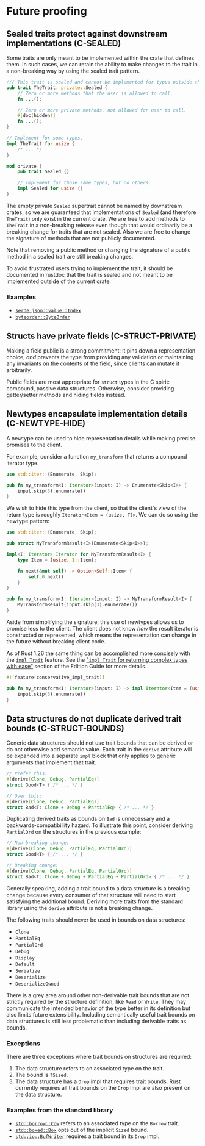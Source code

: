 # Future proofing


<a id="c-sealed"></a>
## Sealed traits protect against downstream implementations (C-SEALED)

Some traits are only meant to be implemented within the crate that defines them.
In such cases, we can retain the ability to make changes to the trait in a
non-breaking way by using the sealed trait pattern.

```rust
/// This trait is sealed and cannot be implemented for types outside this crate.
pub trait TheTrait: private::Sealed {
    // Zero or more methods that the user is allowed to call.
    fn ...();

    // Zero or more private methods, not allowed for user to call.
    #[doc(hidden)]
    fn ...();
}

// Implement for some types.
impl TheTrait for usize {
    /* ... */
}

mod private {
    pub trait Sealed {}

    // Implement for those same types, but no others.
    impl Sealed for usize {}
}
```

The empty private `Sealed` supertrait cannot be named by downstream crates, so
we are guaranteed that implementations of `Sealed` (and therefore `TheTrait`)
only exist in the current crate. We are free to add methods to `TheTrait` in a
non-breaking release even though that would ordinarily be a breaking change for
traits that are not sealed. Also we are free to change the signature of methods
that are not publicly documented.

Note that removing a public method or changing the signature of a public method
in a sealed trait are still breaking changes.

To avoid frustrated users trying to implement the trait, it should be documented
in rustdoc that the trait is sealed and not meant to be implemented outside of
the current crate.

### Examples

- [`serde_json::value::Index`](https://docs.serde.rs/serde_json/value/trait.Index.html)
- [`byteorder::ByteOrder`](https://docs.rs/byteorder/1.1.0/byteorder/trait.ByteOrder.html)


<a id="c-struct-private"></a>
## Structs have private fields (C-STRUCT-PRIVATE)

Making a field public is a strong commitment: it pins down a representation
choice, _and_ prevents the type from providing any validation or maintaining any
invariants on the contents of the field, since clients can mutate it arbitrarily.

Public fields are most appropriate for `struct` types in the C spirit: compound,
passive data structures. Otherwise, consider providing getter/setter methods and
hiding fields instead.


<a id="c-newtype-hide"></a>
## Newtypes encapsulate implementation details (C-NEWTYPE-HIDE)

A newtype can be used to hide representation details while making precise
promises to the client.

For example, consider a function `my_transform` that returns a compound iterator
type.

```rust
use std::iter::{Enumerate, Skip};

pub fn my_transform<I: Iterator>(input: I) -> Enumerate<Skip<I>> {
    input.skip(3).enumerate()
}
```

We wish to hide this type from the client, so that the client's view of the
return type is roughly `Iterator<Item = (usize, T)>`. We can do so using the
newtype pattern:

```rust
use std::iter::{Enumerate, Skip};

pub struct MyTransformResult<I>(Enumerate<Skip<I>>);

impl<I: Iterator> Iterator for MyTransformResult<I> {
    type Item = (usize, I::Item);

    fn next(&mut self) -> Option<Self::Item> {
        self.0.next()
    }
}

pub fn my_transform<I: Iterator>(input: I) -> MyTransformResult<I> {
    MyTransformResult(input.skip(3).enumerate())
}
```

Aside from simplifying the signature, this use of newtypes allows us to promise
less to the client. The client does not know _how_ the result iterator is
constructed or represented, which means the representation can change in the
future without breaking client code.

As of Rust 1.26 the same thing can be accomplished more concisely with the [`impl
Trait`] feature.  See the ["`impl Trait` for returning complex types with ease"][impl-trait-2]
section of the Edition Guide for more details.

[`impl Trait`]: https://github.com/rust-lang/rfcs/blob/master/text/1522-conservative-impl-trait.md
[impl-trait-2]: https://rust-lang-nursery.github.io/edition-guide/rust-2018/trait-system/impl-trait-for-returning-complex-types-with-ease.html

```rust
#![feature(conservative_impl_trait)]

pub fn my_transform<I: Iterator>(input: I) -> impl Iterator<Item = (usize, I::Item)> {
    input.skip(3).enumerate()
}
```


<a id="c-struct-bounds"></a>
## Data structures do not duplicate derived trait bounds (C-STRUCT-BOUNDS)

Generic data structures should not use trait bounds that can be derived or do
not otherwise add semantic value. Each trait in the `derive` attribute will be
expanded into a separate `impl` block that only applies to generic arguments
that implement that trait.

```rust
// Prefer this:
#[derive(Clone, Debug, PartialEq)]
struct Good<T> { /* ... */ }

// Over this:
#[derive(Clone, Debug, PartialEq)]
struct Bad<T: Clone + Debug + PartialEq> { /* ... */ }
```

Duplicating derived traits as bounds on `Bad` is unnecessary and a
backwards-compatibiliity hazard. To illustrate this point, consider deriving
`PartialOrd` on the structures in the previous example:

```rust
// Non-breaking change:
#[derive(Clone, Debug, PartialEq, PartialOrd)]
struct Good<T> { /* ... */ }

// Breaking change:
#[derive(Clone, Debug, PartialEq, PartialOrd)]
struct Bad<T: Clone + Debug + PartialEq + PartialOrd> { /* ... */ }
```

Generally speaking, adding a trait bound to a data structure is a breaking
change because every consumer of that structure will need to start satisfying
the additional bound. Deriving more traits from the standard library using the
`derive` attribute is not a breaking change.

The following traits should never be used in bounds on data structures:

- `Clone`
- `PartialEq`
- `PartialOrd`
- `Debug`
- `Display`
- `Default`
- `Serialize`
- `Deserialize`
- `DeserializeOwned`

There is a grey area around other non-derivable trait bounds that are not
strictly required by the structure definition, like `Read` or `Write`. They may
communicate the intended behavior of the type better in its definition but also
limits future extensibility. Including semantically useful trait bounds on data
structures is still less problematic than including derivable traits as bounds.

### Exceptions

There are three exceptions where trait bounds on structures are required:

1. The data structure refers to an associated type on the trait.
1. The bound is `?Sized`.
1. The data structure has a `Drop` impl that requires trait bounds.
Rust currently requires all trait bounds on the `Drop` impl are also present
on the data structure.

### Examples from the standard library

- [`std::borrow::Cow`] refers to an associated type on the `Borrow` trait.
- [`std::boxed::Box`] opts out of the implicit `Sized` bound.
- [`std::io::BufWriter`] requires a trait bound in its `Drop` impl.

[`std::borrow::Cow`]: https://doc.rust-lang.org/std/borrow/enum.Cow.html
[`std::boxed::Box`]: https://doc.rust-lang.org/std/boxed/struct.Box.html
[`std::io::BufWriter`]: https://doc.rust-lang.org/std/io/struct.BufWriter.html
